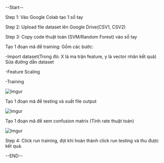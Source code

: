--Start--

Step 1: Vào Google Colab tạo 1 sổ tay 

Step 2: Upload file dataset lên Google Drive(CSV1, CSV2) 

Step 3: Copy code thuật toán (SVM/Random Forest) vào sổ tay 

Tạo 1 đoạn mã để training: Gồm các bước: 

-Import dataset(Trong đó: X là ma trận feature, y là vector nhãn kết quả) Sửa đường dẫn dataset

-Feature Scaling 

-Training 

![Imgur](https://i.imgur.com/Fgv763R.png)

Tạo 1 đoạn mã để testing và xuất file output 

![Imgur](https://i.imgur.com/QL8aBQt.png)

Tạo 1 đoạn mã để xem confusion matrix (Tính rate thuật toán)

![Imgur](https://i.imgur.com/nLMoSAo.png)

Step 4: Click run training, đợi khi hoàn thành click run testing và thu được kết quả.

--END--
